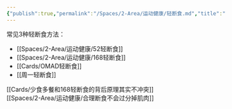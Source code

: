 ```yaml
---
{"publish":true,"permalink":"/Spaces/2-Area/运动健康/轻断食.md","title":"轻断食","created":"2022-10-02","modified":"2023-03-14","published":"2025-07-12T17:45:49.275+08:00","cssclasses":""}
---
```



常见3种轻断食方法：

- [[Spaces/2-Area/运动健康/52轻断食]]
- [[Spaces/2-Area/运动健康/168轻断食]]
- [[Cards/OMAD轻断食]]
- [[周一轻断食]]

[[Cards/少食多餐和168轻断食的背后原理其实不冲突]]  
[[Spaces/2-Area/运动健康/合理断食不会过分掉肌肉]]